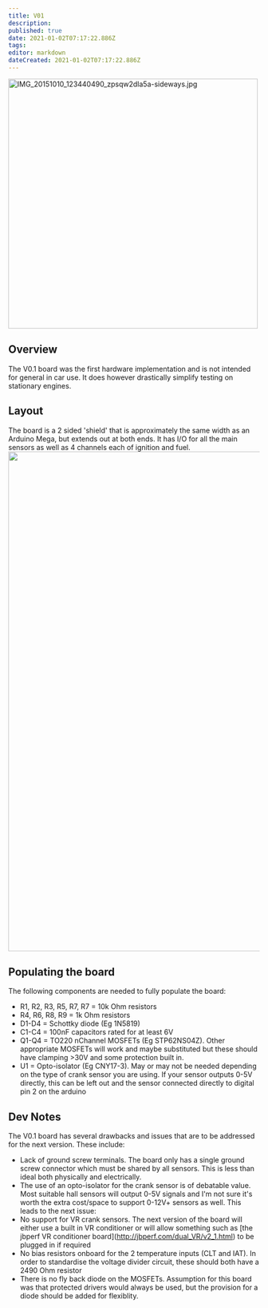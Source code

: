 ```yaml
---
title: V01
description: 
published: true
date: 2021-01-02T07:17:22.886Z
tags: 
editor: markdown
dateCreated: 2021-01-02T07:17:22.886Z
---
```


<img src="IMG_20151010_123440490_zpsqw2dla5a-sideways.jpg" title="IMG_20151010_123440490_zpsqw2dla5a-sideways.jpg" alt="IMG_20151010_123440490_zpsqw2dla5a-sideways.jpg" width="500" />

Overview
--------

The V0.1 board was the first hardware implementation and is not intended for general in car use. It does however drastically simplify testing on stationary engines.

Layout
------

The board is a 2 sided 'shield' that is approximately the same width as an Arduino Mega, but extends out at both ends. It has I/O for all the main sensors as well as 4 channels each of ignition and fuel.
<img src="https://raw.githubusercontent.com/noisymime/speeduino/master/reference/hardware/v0.1/kartduino%20v.1.png" style="width: 1000px;height: auto" />

Populating the board
--------------------

The following components are needed to fully populate the board:

-   R1, R2, R3, R5, R7, R7 = 10k Ohm resistors
-   R4, R6, R8, R9 = 1k Ohm resistors
-   D1-D4 = Schottky diode (Eg 1N5819)
-   C1-C4 = 100nF capacitors rated for at least 6V
-   Q1-Q4 = TO220 nChannel MOSFETs (Eg STP62NS04Z). Other appropriate MOSFETs will work and maybe substituted but these should have clamping &gt;30V and some protection built in.
-   U1 = Opto-isolator (Eg CNY17-3). May or may not be needed depending on the type of crank sensor you are using. If your sensor outputs 0-5V directly, this can be left out and the sensor connected directly to digital pin 2 on the arduino

Dev Notes
---------

The V0.1 board has several drawbacks and issues that are to be addressed for the next version. These include:

-   Lack of ground screw terminals. The board only has a single ground screw connector which must be shared by all sensors. This is less than ideal both physically and electrically.
-   The use of an opto-isolator for the crank sensor is of debatable value. Most suitable hall sensors will output 0-5V signals and I'm not sure it's worth the extra cost/space to support 0-12V+ sensors as well. This leads to the next issue:
-   No support for VR crank sensors. The next version of the board will either use a built in VR conditioner or will allow something such as \[the jbperf VR conditioner board\](http://jbperf.com/dual_VR/v2_1.html) to be plugged in if required
-   No bias resistors onboard for the 2 temperature inputs (CLT and IAT). In order to standardise the voltage divider circuit, these should both have a 2490 Ohm resistor
-   There is no fly back diode on the MOSFETs. Assumption for this board was that protected drivers would always be used, but the provision for a diode should be added for flexiblity.
